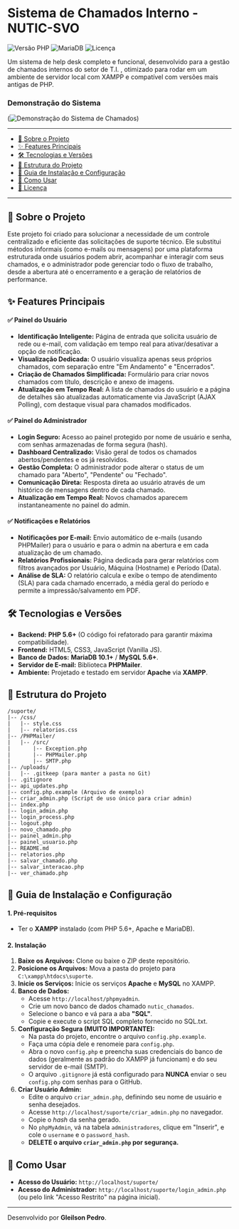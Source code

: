 # Sistema de Chamados Interno - NUTIC-SVO

![Versão PHP](https://img.shields.io/badge/PHP-5.6%2B-blue.svg)
![MariaDB](https://img.shields.io/badge/MariaDB-10.1%2B-orange.svg)
![Licença](https://img.shields.io/badge/License-MIT-green.svg)

Um sistema de help desk completo e funcional, desenvolvido para a gestão de chamados internos do setor de T.I. , otimizado para rodar em um ambiente de servidor local com XAMPP e compatível com versões mais antigas de PHP.

### Demonstração do Sistema
(![Demonstração do Sistema de Chamados](demonstracao.gif))

---

- [📜 Sobre o Projeto](#-sobre-o-projeto)
- [✨ Features Principais](#-features-principais)
- [🛠️ Tecnologias e Versões](#️-tecnologias-e-versões)
- [📂 Estrutura do Projeto](#-estrutura-do-projeto)
- [🚀 Guia de Instalação e Configuração](#-guia-de-instalação-e-configuração)
- [📖 Como Usar](#-como-usar)
- [📄 Licença](#-licença)

---

## 📜 Sobre o Projeto

Este projeto foi criado para solucionar a necessidade de um controle centralizado e eficiente das solicitações de suporte técnico. Ele substitui métodos informais (como e-mails ou mensagens) por uma plataforma estruturada onde usuários podem abrir, acompanhar e interagir com seus chamados, e o administrador pode gerenciar todo o fluxo de trabalho, desde a abertura até o encerramento e a geração de relatórios de performance.

## ✨ Features Principais

#### ✅ Painel do Usuário
- **Identificação Inteligente:** Página de entrada que solicita usuário de rede ou e-mail, com validação em tempo real para ativar/desativar a opção de notificação.
- **Visualização Dedicada:** O usuário visualiza apenas seus próprios chamados, com separação entre "Em Andamento" e "Encerrados".
- **Criação de Chamados Simplificada:** Formulário para criar novos chamados com título, descrição e anexo de imagens.
- **Atualização em Tempo Real:** A lista de chamados do usuário e a página de detalhes são atualizadas automaticamente via JavaScript (AJAX Polling), com destaque visual para chamados modificados.

#### ✅ Painel do Administrador
- **Login Seguro:** Acesso ao painel protegido por nome de usuário e senha, com senhas armazenadas de forma segura (hash).
- **Dashboard Centralizado:** Visão geral de todos os chamados abertos/pendentes e os já resolvidos.
- **Gestão Completa:** O administrador pode alterar o status de um chamado para "Aberto", "Pendente" ou "Fechado".
- **Comunicação Direta:** Resposta direta ao usuário através de um histórico de mensagens dentro de cada chamado.
- **Atualização em Tempo Real:** Novos chamados aparecem instantaneamente no painel do admin.

#### ✅ Notificações e Relatórios
- **Notificações por E-mail:** Envio automático de e-mails (usando PHPMailer) para o usuário e para o admin na abertura e em cada atualização de um chamado.
- **Relatórios Profissionais:** Página dedicada para gerar relatórios com filtros avançados por Usuário, Máquina (Hostname) e Período (Data).
- **Análise de SLA:** O relatório calcula e exibe o tempo de atendimento (SLA) para cada chamado encerrado, a média geral do período e permite a impressão/salvamento em PDF.

## 🛠️ Tecnologias e Versões

-   **Backend:** **PHP 5.6+** (O código foi refatorado para garantir máxima compatibilidade).
-   **Frontend:** HTML5, CSS3, JavaScript (Vanilla JS).
-   **Banco de Dados:** **MariaDB 10.1+** / **MySQL 5.6+**.
-   **Servidor de E-mail:** Biblioteca **PHPMailer**.
-   **Ambiente:** Projetado e testado em servidor **Apache** via **XAMPP**.

## 📂 Estrutura do Projeto
```
/suporte/
|-- /css/
|   |-- style.css
|   |-- relatorios.css
|-- /PHPMailer/
|   |-- /src/
|       |-- Exception.php
|       |-- PHPMailer.php
|       |-- SMTP.php
|-- /uploads/
|   |-- .gitkeep (para manter a pasta no Git)
|-- .gitignore
|-- api_updates.php
|-- config.php.example (Arquivo de exemplo)
|-- criar_admin.php (Script de uso único para criar admin)
|-- index.php
|-- login_admin.php
|-- login_process.php
|-- logout.php
|-- novo_chamado.php
|-- painel_admin.php
|-- painel_usuario.php
|-- README.md
|-- relatorios.php
|-- salvar_chamado.php
|-- salvar_interacao.php
|-- ver_chamado.php
```

## 🚀 Guia de Instalação e Configuração

#### 1. Pré-requisitos
-   Ter o **XAMPP** instalado (com PHP 5.6+, Apache e MariaDB).

#### 2. Instalação
1.  **Baixe os Arquivos:** Clone ou baixe o ZIP deste repositório.
2.  **Posicione os Arquivos:** Mova a pasta do projeto para `C:\xampp\htdocs\suporte`.
3.  **Inicie os Serviços:** Inicie os serviços **Apache** e **MySQL** no XAMPP.
4.  **Banco de Dados:**
    -   Acesse `http://localhost/phpmyadmin`.
    -   Crie um novo banco de dados chamado `nutic_chamados`.
    -   Selecione o banco e vá para a aba **"SQL"**.
    -   Copie e execute o script SQL completo fornecido no SQL.txt.
5.  **Configuração Segura (MUITO IMPORTANTE):**
    -   Na pasta do projeto, encontre o arquivo `config.php.example`.
    -   Faça uma cópia dele e renomeie para `config.php`.
    -   Abra o novo `config.php` e preencha suas credenciais do banco de dados (geralmente as padrão do XAMPP já funcionam) e do seu servidor de e-mail (SMTP).
    -   O arquivo `.gitignore` já está configurado para **NUNCA** enviar o seu `config.php` com senhas para o GitHub.
6.  **Criar Usuário Admin:**
    -   Edite o arquivo `criar_admin.php`, definindo seu nome de usuário e senha desejados.
    -   Acesse `http://localhost/suporte/criar_admin.php` no navegador.
    -   Copie o *hash* da senha gerado.
    -   No `phpMyAdmin`, vá na tabela `administradores`, clique em "Inserir", e cole o `username` e o `password_hash`.
    -   **DELETE o arquivo `criar_admin.php` por segurança.**

## 📖 Como Usar

-   **Acesso do Usuário:** `http://localhost/suporte/`
-   **Acesso do Administrador:** `http://localhost/suporte/login_admin.php` (ou pelo link "Acesso Restrito" na página inicial).

---
Desenvolvido por **Gleilson Pedro**.